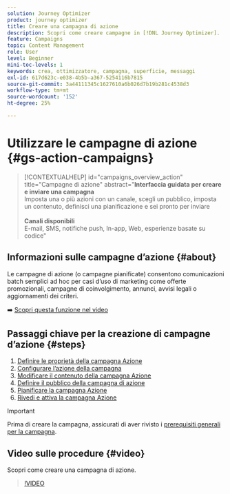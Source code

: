 ```yaml
---
solution: Journey Optimizer
product: journey optimizer
title: Creare una campagna di azione
description: Scopri come creare campagne in [!DNL Journey Optimizer].
feature: Campaigns
topic: Content Management
role: User
level: Beginner
mini-toc-levels: 1
keywords: crea, ottimizzatore, campagna, superficie, messaggi
exl-id: 617d623c-e038-4b5b-a367-5254116b7815
source-git-commit: 3a44111345c1627610a6b026d7b19b281c4538d3
workflow-type: tm+mt
source-wordcount: '152'
ht-degree: 25%

---
```



# Utilizzare le campagne di azione {#gs-action-campaigns}

>[!CONTEXTUALHELP]
>id="campaigns_overview_action"
>title="Campagne di azione"
>abstract="**Interfaccia guidata per creare e inviare una campagna**<br/> Imposta una o più azioni con un canale, scegli un pubblico, imposta un contenuto, definisci una pianificazione e sei pronto per inviare <br/><br/>**Canali disponibili**<br/> E-mail, SMS, notifiche push, In-app, Web, esperienze basate su codice"

## Informazioni sulle campagne d’azione {#about}

Le campagne di azione (o campagne pianificate) consentono comunicazioni batch semplici ad hoc per casi d’uso di marketing come offerte promozionali, campagne di coinvolgimento, annunci, avvisi legali o aggiornamenti dei criteri.

➡️ [Scopri questa funzione nel video](#video)

## Passaggi chiave per la creazione di campagne d’azione {#steps}

1. [Definire le proprietà della campagna Azione](campaign-properties.md)
1. [Configurare l’azione della campagna](campaign-action.md)
1. [Modificare il contenuto della campagna Azione](campaign-content.md)
1. [Definire il pubblico della campagna di azione](campaign-audience.md)
1. [Pianificare la campagna Azione](campaign-schedule.md)
1. [Rivedi e attiva la campagna Azione](review-activate-campaign.md)

>[!IMPORTANT]
>
>Prima di creare la campagna, assicurati di aver rivisto i [prerequisiti generali per la campagna](../campaigns/get-started-with-campaigns.md#prerequisites).

## Video sulle procedure {#video}

Scopri come creare una campagna di azione.

>[!VIDEO](https://video.tv.adobe.com/v/3412404?quality=12&captions=ita)

